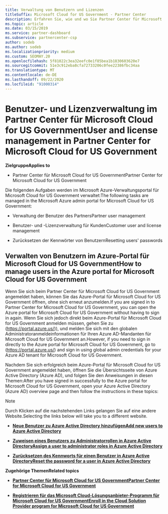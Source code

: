 ```yaml
---
title: Verwaltung von Benutzern und Lizenzen
titleSuffix: Microsoft Cloud for US Government - Partner Center
description: Erfahren Sie, wie und wo Sie Partner Center für Microsoft Cloud für Partner, Kunden und Lizenzen von US-Behörden sowie für das Zurücksetzen von Kenn Wörtern verwalten.
ms.topic: article
ms.date: 03/15/2019
ms.service: partner-dashboard
ms.subservice: partnercenter-csp
author: sodeb
ms.author: sodeb
ms.localizationpriority: medium
ms.custom: SEOMAY.20
ms.openlocfilehash: 5f81022c3ea32eefc0e1f85bea1b1830603620e7
ms.sourcegitcommit: 51e3c912eba8cfa72733206c0fee22386fbc34aa
ms.translationtype: MT
ms.contentlocale: de-DE
ms.lasthandoff: 09/22/2020
ms.locfileid: "91000314"
---
```

# <a name="user-and-license-management-in-partner-center-for-microsoft-cloud-for-us-government"></a><span data-ttu-id="4d275-103">Benutzer- und Lizenzverwaltung im Partner Center für Microsoft Cloud for US Government</span><span class="sxs-lookup"><span data-stu-id="4d275-103">User and license management in Partner Center for Microsoft Cloud for US Government</span></span>

<span data-ttu-id="4d275-104">**Zielgruppe**</span><span class="sxs-lookup"><span data-stu-id="4d275-104">**Applies to**</span></span>

- <span data-ttu-id="4d275-105">Partner Center für Microsoft Cloud for US Government</span><span class="sxs-lookup"><span data-stu-id="4d275-105">Partner Center for Microsoft Cloud for US Government</span></span>

<span data-ttu-id="4d275-106">Die folgenden Aufgaben werden im Microsoft Azure-Verwaltungsportal für Microsoft Cloud for US Government verwaltet:</span><span class="sxs-lookup"><span data-stu-id="4d275-106">The following tasks are managed in the Microsoft Azure admin portal for Microsoft Cloud for US Government:</span></span>

- <span data-ttu-id="4d275-107">Verwaltung der Benutzer des Partners</span><span class="sxs-lookup"><span data-stu-id="4d275-107">Partner user management</span></span>

- <span data-ttu-id="4d275-108">Benutzer- und -Lizenzverwaltung für Kunden</span><span class="sxs-lookup"><span data-stu-id="4d275-108">Customer user and license management</span></span>

- <span data-ttu-id="4d275-109">Zurücksetzen der Kennwörter von Benutzern</span><span class="sxs-lookup"><span data-stu-id="4d275-109">Resetting users' passwords</span></span>


## <a name="how-to-manage-users-in-the-azure-portal-for-microsoft-cloud-for-us-government"></a><span data-ttu-id="4d275-110">Verwalten von Benutzern im Azure-Portal für Microsoft Cloud for US Government</span><span class="sxs-lookup"><span data-stu-id="4d275-110">How to manage users in the Azure portal for Microsoft Cloud for US Government</span></span>

<span data-ttu-id="4d275-111">Wenn Sie sich beim Partner Center für Microsoft Cloud for US Government angemeldet haben, können Sie das Azure-Portal für Microsoft Cloud for US Government öffnen, ohne sich erneut anzumelden.</span><span class="sxs-lookup"><span data-stu-id="4d275-111">If you are signed in to Partner Center for Microsoft Cloud for US Government, you can open the Azure portal for Microsoft Cloud for US Government without having to sign in again.</span></span> <span data-ttu-id="4d275-112">Wenn Sie sich jedoch direkt beim Azure-Portal für Microsoft Cloud for US Government anmelden müssen, gehen Sie zu (https://portal.azure.us/)), und melden Sie sich mit den globalen Administratoranmeldeinformationen für Ihren Azure AD-Mandanten für Microsoft Cloud for US Government an.</span><span class="sxs-lookup"><span data-stu-id="4d275-112">However, if you need to sign in directly to the Azure portal for Microsoft Cloud for US Government, go to (https://portal.azure.us/) and sign in using global admin credentials for your Azure AD tenant for Microsoft Cloud for US Government.</span></span>

<span data-ttu-id="4d275-113">Nachdem Sie sich erfolgreich beim Azure-Portal für Microsoft Cloud for US Government angemeldet haben, öffnen Sie die Übersichtsseite von Azure Active Directory (Azure AD), und folgen Sie den Anweisungen in diesen Themen:</span><span class="sxs-lookup"><span data-stu-id="4d275-113">After you have signed in successfully to the Azure portal for Microsoft Cloud for US Government, open your Azure Active Directory (Azure AD) overview page and then follow the instructions in these topics:</span></span>

> [!NOTE]  
> <span data-ttu-id="4d275-114">Durch Klicken auf die nachstehenden Links gelangen Sie auf eine andere Website.</span><span class="sxs-lookup"><span data-stu-id="4d275-114">Selecting the links below will take you to a different website.</span></span> 

-  [<span data-ttu-id="4d275-115">**Neue Benutzer zu Azure Active Directory hinzufügen**</span><span class="sxs-lookup"><span data-stu-id="4d275-115">**Add new users to Azure Active Directory**</span></span>](/azure/active-directory/active-directory-users-create-azure-portal)

-  [<span data-ttu-id="4d275-116">**Zuweisen eines Benutzers zu Administratorrollen in Azure Active Directory**</span><span class="sxs-lookup"><span data-stu-id="4d275-116">**Assign a user to administrator roles in Azure Active Directory**</span></span>](/azure/active-directory/active-directory-users-assign-role-azure-portal)

-  [<span data-ttu-id="4d275-117">**Zurücksetzen des Kennworts für einen Benutzer in Azure Active Directory**</span><span class="sxs-lookup"><span data-stu-id="4d275-117">**Reset the password for a user in Azure Active Directory**</span></span>](/azure/active-directory/active-directory-users-reset-password-azure-portal)

<span data-ttu-id="4d275-118">**Zugehörige Themen**</span><span class="sxs-lookup"><span data-stu-id="4d275-118">**Related topics**</span></span>

-  [<span data-ttu-id="4d275-119">**Partner Center für Microsoft Cloud for US Government**</span><span class="sxs-lookup"><span data-stu-id="4d275-119">**Partner Center for Microsoft Cloud for US Government**</span></span>](partner-center-for-microsoft-us-govt-cloud.md)

-  [<span data-ttu-id="4d275-120">**Registrieren für das Microsoft Cloud-Lösungsanbieter-Programm für Microsoft Cloud for US Government**</span><span class="sxs-lookup"><span data-stu-id="4d275-120">**Enroll in the Cloud Solution Provider program for Microsoft Cloud for US Government**</span></span>](enroll-in-csp-for-microsoft-us-govt-cloud.md)